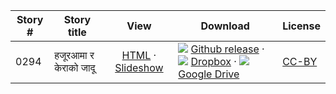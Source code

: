 Story #  | Story title | View | Download | License
-------- | -----------  |:-------:| ---------------- | -------
0294 | हजूरआमा र केराको जादू | [HTML](https://global-asp.github.io/stories/ne/0294_हजूरआमा-र-केराको-जादू.html) · <a href="https://global-asp.github.io/stories/ne/0294_हजूरआमा-र-केराको-जादू_slides.html" target="_blank">Slideshow</a> | ![](https://cloud.githubusercontent.com/assets/9295750/9483128/0e089e5e-4b51-11e5-98ca-6da5cef156a7.png) [Github release](https://github.com/global-asp/global-asp/releases/download/v1.1/ne.zip) · ![](https://cloud.githubusercontent.com/assets/9295750/10150606/3f5ae2dc-65f5-11e5-8f63-841c51cc1cde.png) [Dropbox](https://www.dropbox.com/s/c0e4tepohslfpil/ne.zip) · ![](https://cloud.githubusercontent.com/assets/9295750/9473522/1d6fdde4-4b10-11e5-98f5-aa6c6b04a08e.png) [Google Drive](https://drive.google.com/open?id=0B59ZADK9EsbscEc2TEN2STZ4TnM) | [CC-BY](https://creativecommons.org/licenses/by/3.0/)
